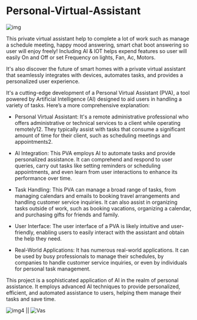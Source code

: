 # Personal-Virtual-Assistant

![img](https://github.com/Naumaan777/Personal-Virtual-Assistant/assets/115418662/7c76db7b-a2cf-481b-ab09-efbc8d2cd8b3)

This private virtual assistant help to complete a lot of work such as manage a schedule meeting, happy mood answering, smart chat boot answering so user will enjoy freely! Including AI &amp; IOT helps expend features so user will easily On and Off or set Frequency on lights, Fan, Ac, Motors.

It's also discover the future of smart homes with a private virtual assistant that seamlessly integrates with devices, automates tasks, and provides a personalized user experience.


It's a cutting-edge development of a Personal Virtual Assistant (PVA), a tool powered by Artificial Intelligence (AI) designed to aid users in handling a variety of tasks. Here’s a more comprehensive explanation:

* Personal Virtual Assistant: It's a remote administrative professional who offers administrative or technical services to a client while operating remotely12. They typically assist with tasks that consume a significant amount of time for their client, such as scheduling meetings and appointments2.

* AI Integration: This PVA employs AI to automate tasks and provide personalized assistance. It can comprehend and respond to user queries, carry out tasks like setting reminders or scheduling appointments, and even learn from user interactions to enhance its performance over time.

* Task Handling: This PVA can manage a broad range of tasks, from managing calendars and emails to booking travel arrangements and handling customer service inquiries. It can also assist in organizing tasks outside of work, such as booking vacations, organizing a calendar, and purchasing gifts for friends and family.

* User Interface: The user interface of a PVA is likely intuitive and user-friendly, enabling users to easily interact with the assistant and obtain the help they need.

* Real-World Applications: It has numerous real-world applications. It can be used by busy professionals to manage their schedules, by companies to handle customer service inquiries, or even by individuals for personal task management.

This project is a sophisticated application of AI in the realm of personal assistance. It employs advanced AI techniques to provide personalized, efficient, and automated assistance to users, helping them manage their tasks and save time.

![img4](https://github.com/Naumaan777/Personal-Virtual-Assistant/assets/115418662/f9a4d0f3-42cb-405b-a939-c0e7e24e0e57)  || ![Vas](https://github.com/Naumaan777/Personal-Virtual-Assistant/assets/115418662/de5c565f-c57c-47d7-af25-26219bc1a5cb)
